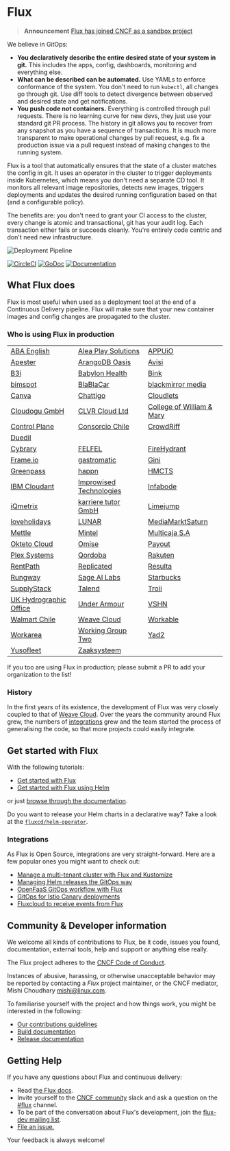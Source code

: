# Flux

> **Announcement** [Flux has joined CNCF as a sandbox project](https://www.weave.works/blog/flux-joins-the-cncf-sandbox)

We believe in GitOps:

- **You declaratively describe the entire desired state of your
  system in git.** This includes the apps, config, dashboards,
  monitoring and everything else.
- **What can be described can be automated.** Use YAMLs to enforce
  conformance of the system. You don't need to run `kubectl`, all changes go
  through git. Use diff tools to detect divergence between observed and
  desired state and get notifications.
- **You push code not containers.** Everything is controlled through
  pull requests. There is no learning curve for new devs, they just use
  your standard git PR process. The history in git allows you to recover
  from any snapshot as you have a sequence of transactions. It is much
  more transparent to make operational changes by pull request, e.g.
  fix a production issue via a pull request instead of making changes to
  the running system.

Flux is a tool that automatically ensures that the state of a cluster
matches the config in git. It uses an operator in the cluster to trigger
deployments inside Kubernetes, which means you don't need a separate CD tool.
It monitors all relevant image repositories, detects new images, triggers
deployments and updates the desired running configuration based on that
(and a configurable policy).

The benefits are: you don't need to grant your CI access to the cluster, every
change is atomic and transactional, git has your audit log. Each transaction
either fails or succeeds cleanly. You're entirely code centric and don't need
new infrastructure.

![Deployment Pipeline](docs/_files/flux-cd-diagram.png)

[![CircleCI](https://circleci.com/gh/fluxcd/flux.svg?style=svg)](https://circleci.com/gh/fluxcd/flux)
[![GoDoc](https://godoc.org/github.com/fluxcd/flux?status.svg)](https://godoc.org/github.com/fluxcd/flux)
[![Documentation](https://img.shields.io/badge/latest-documentation-informational)](https://docs.fluxcd.io/en/latest/)

## What Flux does

Flux is most useful when used as a deployment tool at the end of a
Continuous Delivery pipeline. Flux will make sure that your new
container images and config changes are propagated to the cluster.

### Who is using Flux in production

|    |     |     |
| -- | --- | --- |
|[ABA English](https://www.abaenglish.com)|[Alea Play Solutions](http://www.alea.com)|[APPUiO](https://appuio.ch)|
|[Apester](https://apester.com)|[ArangoDB Oasis](https://arangodb.com/managed-service)|[Avisi](https://avisi.nl)|
|[B3i](https://b3i.tech/)|[Babylon Health](https://www.babylonhealth.com/)|[Bink](https://bink.com)
|[bimspot](https://bimspot.io)|[BlaBlaCar](https://www.blablacar.com/)|[blackmirror media](https://blackmirror.media)|
|[Canva](https://www.canva.com/)|[Chattigo](https://chattigo.com)|[Cloudlets](https://cloudlets.io)|
|[Cloudogu GmbH](https://cloudogu.com)|[CLVR Cloud Ltd](https://clvr.cloud)|[College of William & Mary](https://www.wm.edu)|
|[Control Plane](https://control-plane.io)|[Consorcio Chile](https://www.consorcio.cl)|[CrowdRiff](https://crowdriff.com)|
|[Duedil](https://www.duedil.com/)
|[Cybrary](https://cybrary.it)|[FELFEL](https://felfel.ch/)|[FireHydrant](https://firehydrant.io)|
|[Frame.io](https://frame.io)|[gastromatic](https://www.gastromatic.de/)|[Gini](https://gini.net)|
|[Greenpass](https://www.greenpass.com.br/)|[happn](https://www.happn.com)|[HMCTS](https://www.gov.uk/government/organisations/hm-courts-and-tribunals-service)|
|[IBM Cloudant](https://www.ibm.com/cloud/cloudant)|[Improwised Technologies](https://www.improwised.com/)|[Infabode](https://infabode.com)|
|[iQmetrix](https://www.iqmetrix.com)|[karriere tutor GmbH](https://www.karrieretutor.de)|[Limejump](https://limejump.com)|
|[loveholidays](https://www.loveholidays.com/)|[LUNAR](https://www.lunarway.com/)|[MediaMarktSaturn](https://www.mediamarktsaturn.com)|
|[Mettle](https://mettle.co.uk)|[Mintel](https://www.mintel.com)|[Multicaja S.A](https://www.multicaja.cl)|
|[Okteto Cloud](https://okteto.com/)|[Omise](https://www.omise.co)|[Payout](https://payout.one)|
|[Plex Systems](https://www.plex.com/)|[Qordoba](https://qordoba.com)|[Rakuten](https://rakuten.com)|
|[RentPath](https://rentpath.com)|[Replicated](https://replicated.com)|[Resulta](https://resulta.com)|
|[Rungway](https://rungway.com)|[Sage AI Labs](https://www.sage.com)|[Starbucks](https://www.starbucks.com/)|
|[SupplyStack](https://www.supplystack.com/)|[Talend](https://www.talend.com)|[Troii](https://troii.com/)|
|[UK Hydrographic Office](https://www.gov.uk/government/organisations/uk-hydrographic-office)|[Under Armour](https://www.underarmour.com)|[VSHN](https://vshn.ch)|
|[Walmart Chile](https://www.walmartchile.cl)|[Weave Cloud](https://cloud.weave.works)|[Workable](https://www.workable.com)|
|[Workarea](https://www.workarea.com)|[Working Group Two](https://wgtwo.com)|[Yad2](https://yad2.co.il)|
|[Yusofleet](https://yusofleet.com)|[Zaaksysteem](https://zaaksysteem.nl)||

If you too are using Flux in production; please submit a PR to add your organization to the list!

### History

In the first years of its existence, the development of Flux was very
closely coupled to that of [Weave
Cloud](https://www.weave.works/product/cloud/). Over the years the community
around Flux grew, the numbers of [integrations](#integrations) grew and
the team started the process of generalising the code, so that more projects
could easily integrate.

## Get started with Flux

With the following tutorials:

- [Get started with Flux](https://docs.fluxcd.io/en/latest/tutorials/get-started)
- [Get started with Flux using Helm](https://docs.fluxcd.io/en/latest/tutorials/get-started-helm)

or just [browse through the documentation](https://docs.fluxcd.io).

Do you want to release your Helm charts in a declarative way?
Take a look at the [`fluxcd/helm-operator`](https://github.com/fluxcd/helm-operator).

### Integrations

As Flux is Open Source, integrations are very straight-forward. Here are
a few popular ones you might want to check out:

- [Manage a multi-tenant cluster with Flux and Kustomize](https://github.com/fluxcd/multi-tenancy)
- [Managing Helm releases the GitOps way](https://github.com/fluxcd/helm-operator-get-started)
- [OpenFaaS GitOps workflow with Flux](https://github.com/stefanprodan/openfaas-flux)
- [GitOps for Istio Canary deployments](https://github.com/stefanprodan/gitops-istio)
- [Fluxcloud to receive events from Flux](https://github.com/justinbarrick/fluxcloud)

## Community & Developer information

We welcome all kinds of contributions to Flux, be it code, issues you found,
documentation, external tools, help and support or anything else really.

The Flux project adheres to the [CNCF Code of
Conduct](https://github.com/cncf/foundation/blob/master/code-of-conduct.md).

Instances of abusive, harassing, or otherwise unacceptable behavior
may be reported by contacting a _Flux_ project maintainer, or the CNCF
mediator, Mishi Choudhary <mishi@linux.com>.

To familiarise yourself with the project and how things work, you might
be interested in the following:

- [Our contributions guidelines](CONTRIBUTING.md)
- [Build documentation](https://docs.fluxcd.io/en/latest/contributing/building)
- [Release documentation](internal/docs/releasing.md)

## <a name="help"></a>Getting Help

If you have any questions about Flux and continuous delivery:

- Read [the Flux docs](https://docs.fluxcd.io).
- Invite yourself to the <a href="https://slack.cncf.io" target="_blank">CNCF community</a>
  slack and ask a question on the [#flux](https://cloud-native.slack.com/messages/flux/)
  channel.
- To be part of the conversation about Flux's development, join the
  [flux-dev mailing list](https://lists.cncf.io/g/cncf-flux-dev).
- [File an issue.](https://github.com/fluxcd/flux/issues/new/choose)

Your feedback is always welcome!

